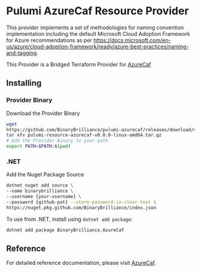 # Pulumi AzureCaf Resource Provider

This provider implements a set of methodologies for naming convention implementation including the default Microsoft Cloud Adoption Framework for Azure recommendations as per https://docs.microsoft.com/en-us/azure/cloud-adoption-framework/ready/azure-best-practices/naming-and-tagging.

This Provider is a Bridged Terraform Provider for [AzureCaf](https://github.com/aztfmod/terraform-provider-azurecaf)

## Installing

### Provider Binary

Download the Provider Binary
```bash
wget 
https://github.com/BinaryBrilliance/pulumi-azurecaf/releases/download/v0.0.0/pulumi-resource-azurecaf-v0.0.0-linux-amd64.tar.gz
tar xfv pulumi-resource-azurecaf-v0.0.0-linux-amd64.tar.gz
# Add the Provider Binary to your path
export PATH=$PATH:$(pwd)
```

### .NET

Add the Nuget Package Source
```bash
dotnet nuget add source \
--name binarybrilliance \
--username {your-username} \
--password {github-pat} --store-password-in-clear-text \
https://nuget.pkg.github.com/BinaryBrilliance/index.json
```
To use from .NET, install using `dotnet add package`:

```bash
dotnet add package BinaryBrilliance.AzureCaf
```

## Reference

For detailed reference documentation, please visit [AzureCaf](https://github.com/aztfmod/terraform-provider-azurecaf).
